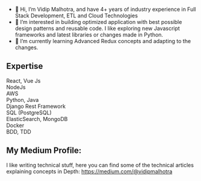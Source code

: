 - 👋 Hi, I’m Vidip Malhotra, and have 4+ years of industry experience in Full Stack Development, ETL and Cloud Technologies
- 👀 I’m interested in building optimized application with best possible design patterns and reusable code. 
I like exploring new Javascript frameworks and latest libraries or changes made in Python.
- 🌱 I’m currently learning Advanced Redux concepts and adapting to the changes.

## Expertise
React,  Vue Js
<br>
NodeJs
<br>
AWS
<br>
Python, Java
<br>
Django Rest Framework
<br>
SQL (PostgreSQL)
<br>
ElasticSearch, MongoDB
<br>
Docker
<br>
BDD, TDD

## My Medium Profile:
I like writing technical stuff, here you can find some of the technical articles explaining concepts in Depth: https://medium.com/@vidipmalhotra
<!---
Vidip/Vidip is a ✨ special ✨ repository because its `README.md` (this file) appears on your GitHub profile.
You can click the Preview link to take a look at your changes.
--->
